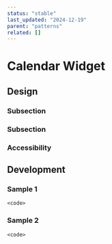 ```yaml
---
status: "stable"
last_updated: "2024-12-19"
parent: "patterns"
related: []
---
```


# Calendar Widget

## Design

### Subsection

### Subsection

### Accessibility

## Development

### Sample 1

```
<code>
```

### Sample 2

```
<code>
```
